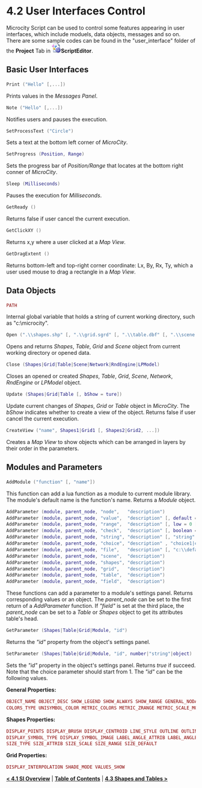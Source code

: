 # 4.2 User Interfaces Control
Microcity Script can be used to control some features appearing in user interfaces, which include moduels, data objects, messages and so on. There are some sample codes can be found in the "user_interface" folder of the **Project** Tab in ![icon](imgs/icon_script_editor.png)**ScriptEditor**.
## Basic User Interfaces
```lua
Print ("Hello" [,...])
```
Prints values in the *Messages Panel*. 
```lua
Note ("Hello" [,...])
```
Notifies users and pauses the execution.
```lua
SetProcessText ("Circle")
```
Sets a text at the bottom left corner of *MicroCity*.
```lua
SetProgress (Position, Range)
```
Sets the progress bar of *Position/Range* that locates at the bottom right conner of *MicroCity*. 
```lua
Sleep (Milliseconds)
```
Pauses the execution for *Milliseconds*.
```lua
GetReady ()
```
Returns false if user cancel the current execution.
```lua
GetClickXY ()
```
Returns x,y where a user clicked at a *Map View*.
```lua
GetDragExtent ()
```
Returns bottom-left and top-right corner coordinate: Lx, By, Rx, Ty, which a user used mouse to drag a rectangle in a *Map View*.

## Data Objects
```lua
PATH
```
Internal global variable that holds a string of current working directory, such as "c:\microcity".
```lua
Open (".\\shapes.shp" [, ".\\grid.sgrd" [, ".\\table.dbf" [, ".\\scene.m3d" , ...]]])
```
Opens and returns *Shapes*, *Table*, *Grid* and *Scene* object from current working directory or opened data.
```lua
Close (Shapes|Grid|Table|Scene|Network|RndEngine|LPModel)
```
Closes an opened or created *Shapes*, *Table*, *Grid*, *Scene*, *Network*, *RndEngine* or *LPModel* object.
```lua
Update (Shapes|Grid|Table [, bShow = ture])
```
Update current changes of *Shapes*, *Grid* or *Table* object in *MicroCity*. The *bShow* indicates whether to create a view of the object. Returns false if user cancel the current execution.
```lua
CreateView ("name", Shapes1|Grid1 [, Shapes2|Grid2, ...])
```
Creates a *Map View* to show objects which can be arranged in layers by their order in the parameters.

## Modules and Parameters
```lua
AddModule ("function" [, "name"]) 
```
This function can add a lua function as a module to current module library. The module's default name is the function's name. Returns a *Module* object. 

```lua
AddParameter (module, parent_node, "node",   "description")
AddParameter (module, parent_node, "value",  "description" [, default = 0])
AddParameter (module, parent_node, "range",  "description" [, low = 0 [,  high = 1]])
AddParameter (module, parent_node, "check",  "description" [, boolean = true])
AddParameter (module, parent_node, "string", "description" [, "string" = "")
AddParameter (module, parent_node, "choice", "description" , "choice1|choice2|" [, choice = 1])
AddParameter (module, parent_node, "file",   "description" [, "c:\\default.txt" = ""])
AddParameter (module, parent_node, "scene",  "description")
AddParameter (module, parent_node, "shapes", "description")
AddParameter (module, parent_node, "grid",   "description")
AddParameter (module, parent_node, "table",  "description")
AddParameter (module, parent_node, "field",  "description")
```
These functions can add a parameter to a module's settings panel. Returns corresponding values or an object. The *parent_node* can be set to the first return of a *AddParameter* function. If *"field"* is set at the third place, the *parent_node* can be set to a *Table* or *Shapes* object to get its attributes table's head.

```lua
GetParameter (Shapes|Table|Grid|Module, "id")
```
Returns the *"id"* property from the object's settings panel.
```lua
SetParameter (Shapes|Table|Grid|Module, "id", number|"string"|object)
```
Sets the *"id"* property in the object's settings panel. Returns *true* if succeed. Note that the choice parameter should start from 1. The *"id"* can be the following values.

**General Properties:**
```lua
OBJECT_NAME OBJECT_DESC SHOW_LEGEND SHOW_ALWAYS SHOW_RANGE GENERAL_NODATA DISPLAY_TRANSPARENCY 
COLORS_TYPE UNISYMBOL_COLOR METRIC_COLORS METRIC_ZRANGE METRIC_SCALE_MODE METRIC_SCALE_LOG
```
**Shapes Properties:**
```lua
DISPLAY_POINTS DISPLAY_BRUSH DISPLAY_CENTROID LINE_STYLE OUTLINE OUTLINE_COLOR OUTLINE_SIZE 
DISPLAY_SYMBOL_TYPE DISPLAY_SYMBOL_IMAGE LABEL_ANGLE_ATTRIB LABEL_ANGLE LABEL_ALIGN_X LABEL_ALIGN_Y 
SIZE_TYPE SIZE_ATTRIB SIZE_SCALE SIZE_RANGE SIZE_DEFAULT
```
**Grid Properties:**  
```lua
DISPLAY_INTERPOLATION SHADE_MODE VALUES_SHOW
```

[**< 4.1 SI Overview**](4.1_si_overview.md) | [**Table of Contents**](.) | [**4.3 Shapes and Tables >**](4.3_shapes_and_tables.md)
